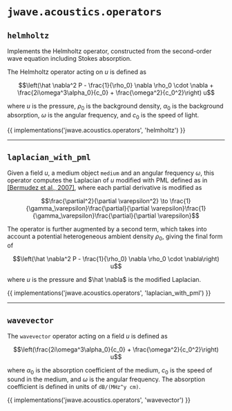 # `jwave.acoustics.operators`


## `helmholtz`

Implements the Helmholtz operator, constructed from the second-order wave equation including Stokes absorption.

The Helmholtz operator acting on $`u`$ is defined as

```math
\left(\hat \nabla^2 P - \frac{1}{\rho_0} \nabla \rho_0 \cdot \nabla + \frac{2i\omega^3\alpha_0}{c_0} + \frac{\omega^2}{c_0^2}\right) u
```

where $`u`$ is the pressure, $`\rho_0`$ is the background density, $`\alpha_0`$ is the background absorption, $`\omega`$ is the angular frequency, and $`c_0`$ is the speed of light.

{{ implementations('jwave.acoustics.operators', 'helmholtz') }}

---

## `laplacian_with_pml`

Given a field $`u`$, a medium object `medium` and an angular frequency $`\omega`$, this operator computes the Laplacian of $`u`$ modified with PML defined as in [[Bermudez et al., 2007]](https://www.sciencedirect.com/science/article/pii/S0021999106004487), where each partial derivative is modified as


```math
\frac{\partial^2}{\partial \varepsilon^2} \to \frac{1}{\gamma_\varepsilon}\frac{\partial}{\partial \varepsilon}\frac{1}{\gamma_\varepsilon}\frac{\partial}{\partial \varepsilon}
```

The operator is further augmented by a second term, which takes into account a potential heterogeneous ambient density $`\rho_0`$, giving the final form of

```math
\left(\hat \nabla^2 P - \frac{1}{\rho_0} \nabla \rho_0 \cdot \nabla\right) u
```

where $`u`$ is the pressure and $`\hat \nabla`$ is the modified Laplacian.

{{ implementations('jwave.acoustics.operators', 'laplacian_with_pml') }}

---

## `wavevector`

The `wavevector` operator acting on a field $`u`$ is defined as

```math
\left(\frac{2i\omega^3\alpha_0}{c_0} + \frac{\omega^2}{c_0^2}\right) u
```

where $`\alpha_0`$ is the absorption coefficient of the medium, $`c_0`$ is the speed of sound in the medium, and $`\omega`$ is the angular frequency. The absorption coefficient is defined in units of `dB/(MHz^y cm)`.

{{ implementations('jwave.acoustics.operators', 'wavevector') }}
